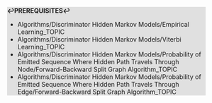<div style="margin:2em; background-color: #e0e0e0;">

<strong>↩PREREQUISITES↩</strong>

 * Algorithms/Discriminator Hidden Markov Models/Empirical Learning_TOPIC
 * Algorithms/Discriminator Hidden Markov Models/Viterbi Learning_TOPIC
 * Algorithms/Discriminator Hidden Markov Models/Probability of Emitted Sequence Where Hidden Path Travels Through Node/Forward-Backward Split Graph Algorithm_TOPIC
 * Algorithms/Discriminator Hidden Markov Models/Probability of Emitted Sequence Where Hidden Path Travels Through Edge/Forward-Backward Split Graph Algorithm_TOPIC

</div>

